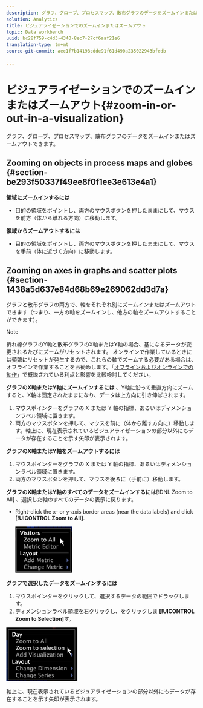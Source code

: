 ```yaml
---
description: グラフ、グローブ、プロセスマップ、散布グラフのデータをズームインまたはズームアウトできます。
solution: Analytics
title: ビジュアライゼーションでのズームインまたはズームアウト
topic: Data workbench
uuid: bc28f759-c4d3-4340-8ec7-27cf6aaf21e6
translation-type: tm+mt
source-git-commit: aec1f7b14198cdde91f61d490a235022943bfedb

---
```



# ビジュアライゼーションでのズームインまたはズームアウト{#zoom-in-or-out-in-a-visualization}

グラフ、グローブ、プロセスマップ、散布グラフのデータをズームインまたはズームアウトできます。

## Zooming on objects in process maps and globes {#section-be293f50337f49ee8f0f1ee3e613e4a1}

**領域にズームインするには**

* 目的の領域をポイントし、両方のマウスボタンを押したままにして、マウスを前方（体から離れる方向）に移動します。

**領域からズームアウトするには**

* 目的の領域をポイントし、両方のマウスボタンを押したままにして、マウスを手前（体に近づく方向）に移動します。

## Zooming on axes in graphs and scatter plots {#section-1438a5d637e84d68b69e269062dd3d7a}

グラフと散布グラフの両方で、軸をそれぞれ別にズームインまたはズームアウトできます（つまり、一方の軸をズームインし、他方の軸をズームアウトすることができます）。

>[!NOTE]
>
>折れ線グラフのY軸と散布グラフのX軸またはY軸の場合、基になるデータが変更されるたびにズームがリセットされます。 オンラインで作業しているときには頻繁にリセットが発生するので、これらの軸でズームする必要がある場合は、オフラインで作業することをお勧めします。「[オフラインおよびオンラインでの動作](../../../home/c-get-started/c-off-on.md#concept-cef8758ede044b18b3558376c5eb9f54)」で概説されている利点と影響を比較検討してください。

**グラフのX軸またはY軸にズームインするには** 、Y軸に沿って垂直方向にズームすると、X軸は固定されたままになり、データは上方向に引き伸ばされます。

1. マウスポインターをグラフの X または Y 軸の指標、あるいはディメンションラベル領域に置きます。
1. 両方のマウスボタンを押して、マウスを前に（体から離す方向に）移動します。軸上に、現在表示されているビジュアライゼーションの部分以外にもデータが存在することを示す矢印が表示されます。

**グラフのX軸またはY軸をズームアウトするには**

1. マウスポインターをグラフの X または Y 軸の指標、あるいはディメンションラベル領域に置きます。
1. 両方のマウスボタンを押して、マウスを後ろに（手前に）移動します。

**グラフのX軸またはY軸のすべてのデータをズームインするには**[!DNL Zoom to All] 、選択した軸のすべてのデータの表示に戻ります。

* Right-click the x- or y-axis border areas (near the data labels) and click **[!UICONTROL Zoom to All]**.

   ![](assets/vis_ZoomToAll.png)

**グラフで選択したデータをズームインするには**

1. マウスポインターをクリックして、選択するデータの範囲でドラッグします。
1. ディメンションラベル領域を右クリックし、をクリックしま **[!UICONTROL Zoom to Selection]**&#x200B;す。

![](assets/vis_ZoomToSelection.png)

軸上に、現在表示されているビジュアライゼーションの部分以外にもデータが存在することを示す矢印が表示されます。
